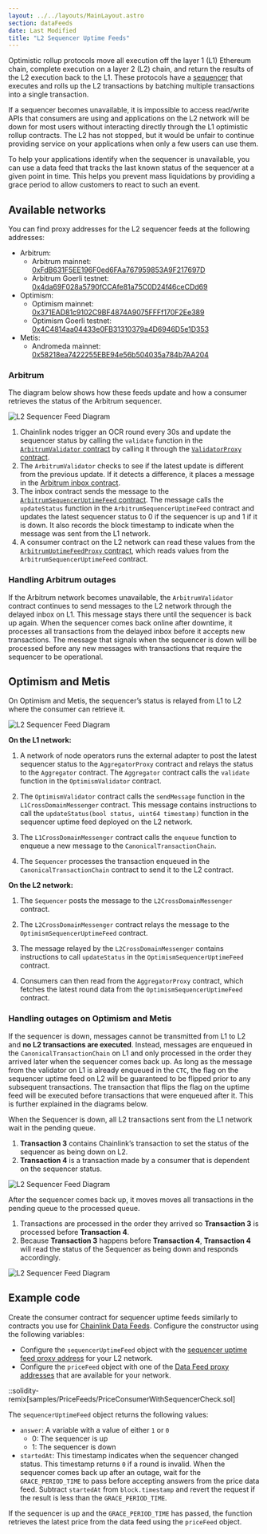 ```yaml
---
layout: ../../layouts/MainLayout.astro
section: dataFeeds
date: Last Modified
title: "L2 Sequencer Uptime Feeds"
---
```


Optimistic rollup protocols move all execution off the layer 1 (L1) Ethereum chain, complete execution on a layer 2 (L2) chain, and return the results of the L2 execution back to the L1. These protocols have a [sequencer](https://community.optimism.io/docs/how-optimism-works/#block-production) that executes and rolls up the L2 transactions by batching multiple transactions into a single transaction.

If a sequencer becomes unavailable, it is impossible to access read/write APIs that consumers are using and applications on the L2 network will be down for most users without interacting directly through the L1 optimistic rollup contracts. The L2 has not stopped, but it would be unfair to continue providing service on your applications when only a few users can use them.

To help your applications identify when the sequencer is unavailable, you can use a data feed that tracks the last known status of the sequencer at a given point in time. This helps you prevent mass liquidations by providing a grace period to allow customers to react to such an event.

## Available networks

You can find proxy addresses for the L2 sequencer feeds at the following addresses:

- Arbitrum:
  - Arbitrum mainnet: [0xFdB631F5EE196F0ed6FAa767959853A9F217697D](https://arbiscan.io/address/0xfdb631f5ee196f0ed6faa767959853a9f217697d)
  - Arbitrum Goerli testnet: [0x4da69F028a5790fCCAfe81a75C0D24f46ceCDd69](https://goerli-rollup-explorer.arbitrum.io/address/0x4da69F028a5790fCCAfe81a75C0D24f46ceCDd69)
- Optimism:
  - Optimism mainnet: [0x371EAD81c9102C9BF4874A9075FFFf170F2Ee389](https://optimistic.etherscan.io/address/0x371EAD81c9102C9BF4874A9075FFFf170F2Ee389)
  - Optimism Goerli testnet: [0x4C4814aa04433e0FB31310379a4D6946D5e1D353](https://goerli-optimism.etherscan.io/address/0x4C4814aa04433e0FB31310379a4D6946D5e1D353)
- Metis:
  - Andromeda mainnet: [0x58218ea7422255EBE94e56b504035a784b7AA204](https://andromeda-explorer.metis.io/address/0x58218ea7422255EBE94e56b504035a784b7AA204)

### Arbitrum

The diagram below shows how these feeds update and how a consumer retrieves the status of the Arbitrum sequencer.

![L2 Sequencer Feed Diagram](/images/data-feed/l2-diagram-arbitrum.webp)

1. Chainlink nodes trigger an OCR round every 30s and update the sequencer status by calling the `validate` function in the [`ArbitrumValidator` contract](https://github.com/smartcontractkit/chainlink/blob/master/contracts/src/v0.8/dev/ArbitrumValidator.sol) by calling it through the [`ValidatorProxy` contract](https://github.com/smartcontractkit/chainlink/blob/master/contracts/src/v0.8/ValidatorProxy.sol).
1. The `ArbitrumValidator` checks to see if the latest update is different from the previous update. If it detects a difference, it places a message in the [Arbitrum inbox contract](https://developer.offchainlabs.com/docs/inside_arbitrum#the-big-picture).
1. The inbox contract sends the message to the [`ArbitrumSequencerUptimeFeed` contract](https://github.com/smartcontractkit/chainlink/blob/master/contracts/src/v0.8/dev/ArbitrumSequencerUptimeFeed.sol). The message calls the `updateStatus` function in the `ArbitrumSequencerUptimeFeed` contract and updates the latest sequencer status to 0 if the sequencer is up and 1 if it is down. It also records the block timestamp to indicate when the message was sent from the L1 network.
1. A consumer contract on the L2 network can read these values from the [`ArbitrumUptimeFeedProxy` contract](https://github.com/smartcontractkit/chainlink/blob/develop/contracts/src/v0.6/EACAggregatorProxy.sol), which reads values from the `ArbitrumSequencerUptimeFeed` contract.

### Handling Arbitrum outages

If the Arbitrum network becomes unavailable, the `ArbitrumValidator` contract continues to send messages to the L2 network through the delayed inbox on L1. This message stays there until the sequencer is back up again. When the sequencer comes back online after downtime, it processes all transactions from the delayed inbox before it accepts new transactions. The message that signals when the sequencer is down will be processed before any new messages with transactions that require the sequencer to be operational.

## Optimism and Metis

On Optimism and Metis, the sequencer’s status is relayed from L1 to L2 where the consumer can retrieve it.

![L2 Sequencer Feed Diagram](/images/data-feed/l2-diagram-optimism-metis.webp)

**On the L1 network:**

1. A network of node operators runs the external adapter to post the latest sequencer status to the `AggregatorProxy` contract and relays the status to the `Aggregator` contract. The `Aggregator` contract calls the `validate` function in the `OptimismValidator` contract.

1. The `OptimismValidator` contract calls the `sendMessage` function in the `L1CrossDomainMessenger` contract. This message contains instructions to call the `updateStatus(bool status, uint64 timestamp)` function in the sequencer uptime feed deployed on the L2 network.

1. The `L1CrossDomainMessenger` contract calls the `enqueue` function to enqueue a new message to the `CanonicalTransactionChain`.

1. The `Sequencer` processes the transaction enqueued in the `CanonicalTransactionChain` contract to send it to the L2 contract.

**On the L2 network:**

1. The `Sequencer` posts the message to the `L2CrossDomainMessenger` contract.

1. The `L2CrossDomainMessenger` contract relays the message to the `OptimismSequencerUptimeFeed` contract.

1. The message relayed by the `L2CrossDomainMessenger` contains instructions to call `updateStatus` in the `OptimismSequencerUptimeFeed` contract.

1. Consumers can then read from the `AggregatorProxy` contract, which fetches the latest round data from the `OptimismSequencerUptimeFeed` contract.

### Handling outages on Optimism and Metis

If the sequencer is down, messages cannot be transmitted from L1 to L2 and **no L2 transactions are executed**. Instead, messages are enqueued in the `CanonicalTransactionChain` on L1 and only processed in the order they arrived later when the sequencer comes back up. As long as the message from the validator on L1 is already enqueued in the `CTC`, the flag on the sequencer uptime feed on L2 will be guaranteed to be flipped prior to any subsequent transactions. The transaction that flips the flag on the uptime feed will be executed before transactions that were enqueued after it. This is further explained in the diagrams below.

When the Sequencer is down, all L2 transactions sent from the L1 network wait in the pending queue.

1. **Transaction 3** contains Chainlink’s transaction to set the status of the sequencer as being down on L2.
1. **Transaction 4** is a transaction made by a consumer that is dependent on the sequencer status.

![L2 Sequencer Feed Diagram](/images/data-feed/seq-down-1.webp)

After the sequencer comes back up, it moves moves all transactions in the pending queue to the processed queue.

1. Transactions are processed in the order they arrived so **Transaction 3** is processed before **Transaction 4**.
1. Because **Transaction 3** happens before **Transaction 4**, **Transaction 4** will read the status of the Sequencer as being down and responds accordingly.

![L2 Sequencer Feed Diagram](/images/data-feed/seq-down-2.webp)

## Example code

Create the consumer contract for sequencer uptime feeds similarly to contracts you use for [Chainlink Data Feeds](/data-feeds/using-data-feeds/). Configure the constructor using the following variables:

- Configure the `sequencerUptimeFeed` object with the [sequencer uptime feed proxy address](#available-networks) for your L2 network.
- Configure the `priceFeed` object with one of the [Data Feed proxy addresses](/data-feeds/price-feeds/addresses/) that are available for your network.

::solidity-remix[samples/PriceFeeds/PriceConsumerWithSequencerCheck.sol]

The `sequencerUptimeFeed` object returns the following values:

- `answer`: A variable with a value of either `1` or `0`
  - 0: The sequencer is up
  - 1: The sequencer is down
- `startedAt`: This timestamp indicates when the sequencer changed status. This timestamp returns `0` if a round is invalid. When the sequencer comes back up after an outage, wait for the `GRACE_PERIOD_TIME` to pass before accepting answers from the price data feed. Subtract `startedAt` from `block.timestamp` and revert the request if the result is less than the `GRACE_PERIOD_TIME`.

If the sequencer is up and the `GRACE_PERIOD_TIME` has passed, the function retrieves the latest price from the data feed using the `priceFeed` object.
